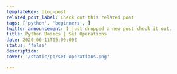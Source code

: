 ```yaml
---
templateKey: blog-post
related_post_label: Check out this related post
tags: ['python', 'beginners', ]
twitter_announcement: I just dropped a new post check it out.
title: Python Basics | Set Operations
date: 2020-06-11T05:00:00Z
status: 'false'
description:
cover: '/static/pb/set-operations.png'

---
```


<!--
<p style='text-align: center'>
<a href='https://waylonwalker.com/set-operations'>
  <img
    style='width:500px; max-width:80%; margin: auto;'
    src="https://images.waylonwalker.com/set-operations.png"
    alt="Read more from the Python Basics | Set Operations article"
  />
  </a>
</p>

-->
